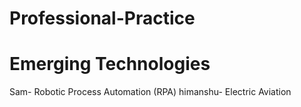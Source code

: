 # Professional-Practice
# Emerging Technologies
Sam- Robotic Process Automation (RPA)
himanshu- Electric Aviation
